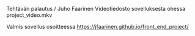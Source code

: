 Tehtävän palautus / Juho Faarinen
Videotiedosto sovelluksesta ohessa project_video.mkv

Valmis sovellus osoitteessa
https://jfaarinen.github.io/front_end_project/
